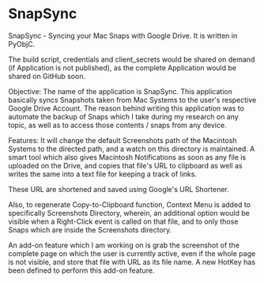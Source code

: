 SnapSync
========

SnapSync - Syncing your Mac Snaps with Google Drive. It is written in PyObjC.

The build script, credentials and client_secrets would be shared on demand (if Application is not published), as the complete Application would be shared on GitHub soon.


Objective:
The name of the application is SnapSync. This application basically syncs Snapshots taken from Mac Systems to the user's respective Google Drive Account.
The reason behind writing this application was to automate the backup of Snaps which I take during my research on any topic, as well as to access those contents / snaps from any device.

Features:
It will change the default Screenshots path of the Macintosh Systems to the directed path, and a watch on this directory is maintained.
A smart tool which also gives Macintosh Notifications as soon as any file is uploaded on the Drive, and copies that file's URL to clipboard as well as writes the same into a text file for keeping a track of links.

These URL are shortened and saved using Google's URL Shortener.

Also, to regenerate Copy-to-Clipboard function, Context Menu is added to specifically Screenshots Directory, wherein, an additional option would be visible when a Right-Click event is called on that file, and to only those Snaps which are inside the Screenshots directory.

An add-on feature which I am working on is grab the screenshot of the complete page on which the user is currently active, even if the whole page is not visible, and store that file with URL as its file name. A new HotKey has been defined to perform this add-on feature.
